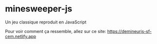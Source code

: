 # minesweeper-js
Un jeu classique reproduit en JavaScript

Pour voir comment ça ressemble, allez sur ce site: https://demineurjs-sf-cem.netlify.app

